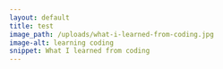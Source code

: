 ```yaml
---
layout: default
title: test
image_path: /uploads/what-i-learned-from-coding.jpg
image-alt: learning coding
snippet: What I learned from coding
---
```

